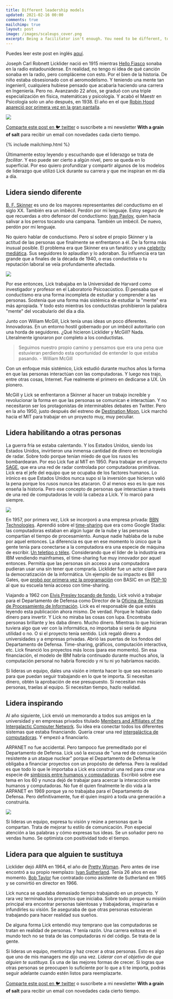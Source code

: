```yaml
---
title: Different leadership models
updated: 2021-02-16 00:00
comments: true
mailchimp: true
layout: post
image: /images/scaleups_cover.png
excerpt: Being a facilitator isn't enough. You need to be different, to enable others, to inspire and to make others grow so you can get replaced.
---
```


Puedes leer este post en inglés [aquí](/different-leadership-models).

Joseph Carl Robnett Licklider nació en 1915 mientras [Hello Fiasco](https://www.youtube.com/watch?v=WWfhrpX5igY) sonaba en la radio estadounidense. En realidad, no tengo ni idea de qué canción sonaba en la radio, pero compláceme con esto. Por el bien de la historia. De niño estaba obsesionado con el aeromodelismo. Y teniendo una mente tan ingenieríl, cualquiera hubiese pensado que acabaría haciendo una carrera en Ingeniería. Pero no. Avanzando 22 años, se graduó con una triple especialización en física, matemáticas y psicología. Y acabó el Maestr en Psicología solo un año después, en 1938. El año en el que [Robin Hood apareció por primera vez en la gran pantalla](https://www.youtube.com/watch?v=BpqR6Ca-LL8).

![](/images/leadership_cover.png)

[Comparte este post en 🐦 twitter](https://twitter.com/intent/tweet?text={{page.title}}&url={{site.url}}{{page.url}}&via={{site.twitter_username}}&related={{site.twitter_username}}) o suscríbete a mi newsletter **With a grain of salt** para recibir un email con novedades cada cierto tiempo.

{% include mailchimp.html %}

Últimamente estoy leyendo y escuchando que el liderazgo se trata de *facilitar*. Y eso puede ser cierto a algún nivel, pero se queda en lo superficial. Por eso quiero profundizar y compartir algunos de los modelos de liderazgo que utilizó Lick durante su carrera y que me inspiran en mi día a día.

## Lidera siendo diferente
[B. F. Skinner](https://en.wikipedia.org/wiki/B._F._Skinner) es uno de los mayores representantes del conductismo en el siglo XX. También era un imbécil. Perdón por mi lenguaje. Estoy seguro de que recuerdas a otro defensor del conductismo: [Ivan Pavlov](https://en.wikipedia.org/wiki/Ivan_Pavlov), quien hacía salivar a los perros tocando una campana. También un imbécil. De nuevo, perdón por mi lenguaje.

No quiero hablar de conductismo. Pero sí sobre el propio Skinner y la actitud de las personas que finalmente se enfrentaron a él. De la forma más inusual posible. El problema era que Skinner era un fanático y una [celebrity mediática](https://www.youtube.com/watch?v=rDi9VdEzpeI). Sus seguidores lo aplaudían y lo adoraban. Su influencia era tan grande que a finales de la década de 1940, o eras conductista o tu reputación laboral se veía profundamente afectada.

![](/images/leadership_different.png)

Por ese entonces, Lick trabajaba en la Universidad de Harvard como investigador y profesor en el Laboratorio Psicoacústico. Él pensaba que el conductismo era una forma incompleta de estudiar y comprender a las personas. Sostenía que una forma más sistémica de estudiar la "mente" era más apropiada. Y todo esto mientras los conductistas prohibieron la palabra "mente" del vocabularío del día a día.

Junto con William McGill, Lick tenía unas ideas un poco diferentes. Innovadoras. En un entorno hostil gobernado por un imbécil autoritario con una horda de seguidores. ¿Qué hicieron Licklider y McGill? Nada. Literalmente ignoraron por completo a los conductistas.

> Seguimos nuestro propio camino y pensamos que era una pena que estuvieran perdiendo esta oportunidad de entender lo que estaba pasando. - William McGill

Con un enfoque más sistémico, Lick estudió durante muchos años la forma en que las personas interactúan con las computadoras. Y luego nos trajo, entre otras cosas, Internet. Fue realmente el primero en dedicarse a UX. Un pionero.

McGill y Lick se enfrentaron a Skinner al hacer un trabajo increíble y revolucionar la forma en que las personas se comunican e interactúan. Y no necesitaron ser los protagonistas de interminables debates en Twitter. Pero en la año 1950, justo después del estreno de [Destination Moon](https://www.youtube.com/watch?v=R8qqX1d7iDo), Lick marchó hacia el MIT para trabajar en un proyecto muy, muy peculiar.

## Lidera habilitando a otras personas
La guerra fría se estaba calentando. Y los Estados Unidos, siendo los Estados Unidos, invirtieron una inmensa cantidad de dinero en tecnología de radar. Sobre todo porque tenían miedo de que los rusos les bombardearan. Por eso Lick fue al MIT en 1950. Para trabajar en el proyecto [SAGE](https://en.wikipedia.org/wiki/Semi-Automatic_Ground_Environment), que era una red de radar controlada por computadoras primitivas. Lick era el jefe del equipo que se ocupaba de los factores humanos. Lo irónico es que Estados Unidos nunca supo si la inversión que hicieron valió la pena porque los rusos nunca les atacaron. O al menos eso es lo que nos enseña la historia. Pero ese concepto de personas que interactúan a través de una red de computadoras le voló la cabeza a Lick. Y lo marcó para siempre.

![](/images/leadership_usa.png)

En 1957, por primera vez, Lick se incorporó a una empresa privada: [BBN Technologies](https://en.wikipedia.org/wiki/BBN_Technologies). Aprendió sobre el [time-sharing](https://en.wikipedia.org/wiki/Time-sharing) que era como Google Stadia: las computadoras estaban en algún lugar de la nube y las personas compartían el tiempo de procesamiento. Aunque nadie hablaba de la nube por aquel entonces. La diferencia es que en ese momento lo único que la gente tenía para conectarse a la computadora era una especie de máquina de escribir. [Un teletipo o télex](https://es.wikipedia.org/wiki/Teletipo). Considerando que el líder de la industria era IBM vendiendo mainframes, el time-sharing fue muy innovador por aquel entonces. Permitía que las personas sin acceso a una computadora pudieran usar una sin tener que comprarla. Licklider fue un actor clave para la democratización de la informática. Un ejemplo de su impacto es Bill Gates, que [probó por primera vez la programación](https://legacy.voteview.com/gates.htm) con BASIC en un [PDP-10](https://es.wikipedia.org/wiki/PDP-10) al que su escuela tenía acceso con time-sharing.

Viajando a 1962 con [Elvis Presley tocando de fondo](https://www.youtube.com/watch?v=PU5xxh5UX4U), Lick volvió a trabajar para el Departamento de Defensa como Director de la [Oficina de Técnicas de Procesamiento de Información](https://en.wikipedia.org/wiki/Information_Processing_Techniques_Office). Lick es el responsable de que estés leyendo esta publicación ahora mismo. De verdad. Porque le habían dado dinero para invertir. Y Lick no miraba las cosas con lupa. Encontraba personas brillante y les daba dinero. Mucho dinero. Mientras lo que hicieran tuviera algo que ver con la informática, no importaba si sería de alguna utilidad o no. O si el proyecto tenía sentido. Lick regaló dinero a universidades y a empresas privadas. Abrió las puertas de los fondos del Departamento de Defensa. Time-sharing, gráficos, computación interactiva, etc. Lick financió los proyectos más locos (para ese momento). Sin esa financiación, el modelo de IBM habría continuado durante muchos años, la computación personal no habría florecido y ni tu ni yo habríamos nacido.

Si lideras un equipo, dales una visión e intenta hacer lo que sea necesario para que puedan seguir trabajando en lo que te importa. Si necesitan dinero, obtén la aprobación de ese presupuesto. Si necesitan más personas, traelas al equipo. Si necesitan tiempo, hazlo realidad.

## Lidera inspirando
Al año siguiente, Lick envió un memorando a todos sus amigos en la universidad y en empresas privados titulado [Members and Affiliates of the Intergalactic Computer Network](https://www.kurzweilai.net/memorandum-for-members-and-affiliates-of-the-intergalactic-computer-network). Su idea era conectar todos los diferentes sistemas que estaba financiando. Quería crear una red [intergaláctica de computadoras](https://en.wikipedia.org/wiki/Intergalactic_Computer_Network). Y empezó a financiarlo.

ARPANET no fue accidental. Pero tampoco fue premeditado por el Departamento de Defensa. Lick usó la excusa de "una red de comunicación resistente a un ataque nuclear" porque el Departamento de Defensa le obligaba a financiar proyectos con un propósito de defensa. Pero la realidad es que todo lo que le importaba a Lick era construir una red para crear una especie de [simbiosis entre humanos y computadoras](https://groups.csail.mit.edu/medg/people/psz/Licklider.html). Escribió sobre ese tema en los 60 y nunca dejó de trabajar para acercar la interacción entre humanos y computadoras. No fue él quien finalmente le dio vida a la ARPANET en 1969 porque ya no trabajaba para el Departamento de Defensa. Pero definitivamente, fue él quien inspiró a toda una generación a construirla.

![](/images/leadership_inspire.png)

Si lideras un equipo, expresa tu visión y reúne a personas que la compartan. Trata de mejorar tu estilo de comunicación. Pon especial atención a las palabras y cómo expresas tus ideas. Se un soñador pero no vendas humo. Se optimista con positividad todo el tiempo.

## Lidera para que alguien te sustituya
Licklider dejó ARPA en 1964, el año de [Pretty Woman](https://www.youtube.com/watch?v=_PLq0_7k1jk). Pero antes de irse encontró a su propio reemplazo: [Ivan Sutherland](https://en.wikipedia.org/wiki/Ivan_Sutherland). Tenía 26 años en ese momento. [Bob Taylor](https://en.wikipedia.org/wiki/Robert_Taylor_(computer_scientist)) fue contratado como asistente de Sutherland en 1965 y se convirtió en director en 1966.

Lick nunca se quedaba demasiado tiempo trabajando en un proyecto. Y rara vez terminaba los proyectos que iniciaba. Sobre todo porque su misión principal era encontrar personas talentosas y trabajadoras, inspirarlas e infundirles su visión. Se aseguraba de que otras personas estuvieran trabajando para hacer realidad sus sueños.

De alguna forma Lick entendió muy temprano que las computadoras se tratan en realidad de personas. Y tenía razón. Una carrera exitosa en el mundo tech no se trata de las computadoras ni del código. Se trata de la gente.

Si lideras un equipo, mentoriza y haz crecer a otras personas. Esto es algo que uno de mis managers me dijo una vez. *Liderar con el objetivo de que alguien te sustituya*. Es una de las mejores formas de crecer. Si logras que otras personas se preocupen lo suficiente por lo que a ti te importa, podrás seguir adelante cuando estén listos para reemplazarte.

[Comparte este post en 🐦 twitter](https://twitter.com/intent/tweet?text={{page.title}}&url={{site.url}}{{page.url}}&via={{site.twitter_username}}&related={{site.twitter_username}}) o suscríbete a mi newsletter **With a grain of salt** para recibir un email con novedades cada cierto tiempo.
